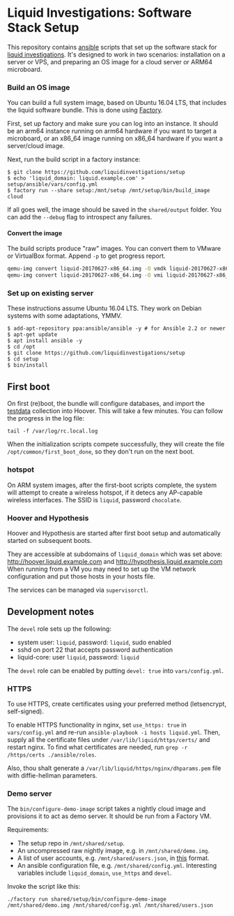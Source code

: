 # Liquid Investigations: Software Stack Setup
This repository contains [ansible](http://docs.ansible.com/ansible/) scripts
that set up the software stack for [liquid investigations][]. It's designed to
work in two scenarios: installation on a server or VPS, and preparing an OS
image for a cloud server or ARM64 microboard.

[liquid investigations]: https://liquidinvestigations.org/wordpress


### Build an OS image
You can build a full system image, based on Ubuntu 16.04 LTS, that includes the
liquid software bundle. This is done using [Factory][].

[Factory]: https://github.com/liquidinvestigations/factory

First, set up factory and make sure you can log into an instance. It should be
an arm64 instance running on arm64 hardware if you want to target a microboard,
or an x86_64 image running on x86_64 hardware if you want a server/cloud image.

Next, run the build script in a factory instance:

```shell
$ git clone https://github.com/liquidinvestigations/setup
$ echo 'liquid_domain: liquid.example.com' > setup/ansible/vars/config.yml
$ factory run --share setup:/mnt/setup /mnt/setup/bin/build_image cloud
```

If all goes well, the image should be saved in the `shared/output` folder. You
can add the `--debug` flag to introspect any failures.

#### Convert the image
The build scripts produce "raw" images. You can convert them to VMware or
VirtualBox format. Append `-p` to get progress report.

```sh
qemu-img convert liquid-20170627-x86_64.img -O vmdk liquid-20170627-x86_64.vmdk
qemu-img convert liquid-20170627-x86_64.img -O vmi liquid-20170627-x86_64.vmi
```



### Set up on existing server
These instructions assume Ubuntu 16.04 LTS. They work on Debian systems with
some adaptations, YMMV.

```shell
$ add-apt-repository ppa:ansible/ansible -y # for Ansible 2.2 or newer
$ apt-get update
$ apt install ansible -y
$ cd /opt
$ git clone https://github.com/liquidinvestigations/setup
$ cd setup
$ bin/install
```


## First boot
On first (re)boot, the bundle will configure databases, and import the
[testdata](https://github.com/hoover/testdata) collection into Hoover. This
will take a few minutes. You can follow the progress in the log file:

```
tail -f /var/log/rc.local.log
```

When the initialization scripts compete successfully, they will create the file
`/opt/common/first_boot_done`, so they don't run on the next boot.

### hotspot
On ARM system images, after the first-boot scripts complete, the system will
attempt to create a wireless hotspot, if it detecs any AP-capable wireless
interfaces. The SSID is `liquid`, password `chocolate`.

### Hoover and Hypothesis
Hoover and Hypothesis are started after first boot setup and automatically
started on subsequent boots.

They are accessible at subdomains of `liquid_domain` which was set above:
http://hoover.liquid.example.com and http://hypothesis.liquid.example.com
When running from a VM you may need to set up the VM network configuration
and put those hosts in your hosts file.

The services can be managed via `supervisorctl`.

## Development notes

The `devel` role sets up the following:

- system user: `liquid`, password: `liquid`, sudo enabled
- sshd on port 22 that accepts password authentication
- liquid-core: user `liquid`, password: `liquid`

The `devel` role can be enabled by putting `devel: true` into `vars/config.yml`.


### HTTPS
To use HTTPS, create certificates using your preferred method (letsencrypt,
self-signed).

To enable HTTPS functionality in nginx, set `use_https: true` in
`vars/config.yml` and re-run `ansible-playbook -i hosts liquid.yml`.  Then,
supply all the certificate files under `/var/lib/liquid/https/certs/` and
restart nginx.  To find what certificates are needed, run `grep -r /https/certs
./ansible/roles`.

Also, thou shalt generate a `/var/lib/liquid/https/nginx/dhparams.pem` file
with diffie-hellman parameters.

### Demo server
The `bin/configure-demo-image` script takes a nightly cloud image and
provisions it to act as demo server. It should be run from a Factory VM.

Requirements:
* The setup repo in `/mnt/shared/setup`.
* An uncompressed raw nightly image, e.g. in `/mnt/shared/demo.img`.
* A list of user accounts, e.g. `/mnt/shared/users.json`, in
  [this](https://github.com/liquidinvestigations/setup/blob/e9cdcbfcbd2af8627d9c6e048ce01b892ac49da7/ansible/roles/liquid-core/files/users.json)
  format.
* An ansible configuration file, e.g. `/mnt/shared/config.yml`. Interesting variables include `liquid_domain`, `use_https` and `devel`.

Invoke the script like this:

```shell
./factory run shared/setup/bin/configure-demo-image /mnt/shared/demo.img /mnt/shared/config.yml /mnt/shared/users.json
```

